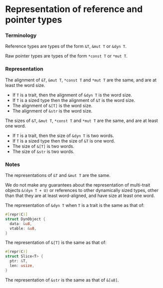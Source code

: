 # Representation of reference and pointer types

### Terminology

Reference types are types of the form `&T`, `&mut T` or `&dyn T`.

Raw pointer types are types of the form `*const T` or `*mut T`.

### Representation

The alignment of `&T`, `&mut T`, `*const T` and `*mut T` are the same,
and are at least the word size.

* If `T` is a trait, then the alignment of `&dyn T` is the word size.
* If `T` is a sized type then the alignment of `&T` is the word size.
* The alignment of `&[T]` is the word size.
* The alignment of `&str` is the word size.

The sizes of `&T`, `&mut T`, `*const T` and `*mut T` are the same,
and are at least one word.

* If `T` is a trait, then the size of `&dyn T` is two words.
* If `T` is a sized type then the size of `&T` is one word.
* The size of `&[T]` is two words.
* The size of `&str` is two words.

### Notes

The representations of `&T` and `&mut T` are the same.

We do not make any guarantees about the representation of
multi-trait objects `&(dyn T + U)` or references to other dynamically sized types,
other than that they are at least word-aligned, and have size at least one word.

The representation of `&dyn T` when `T` is a trait is the same as that of:
```rust
#[repr(C)]
struct DynObject {
  data: &u8,
  vtable: &u8,
}
```

The representation of `&[T]` is the same as that of:
```rust
#[repr(C)]
struct Slice<T> {
  ptr: &T,
  len: usize,
}
```

The representation of `&str` is the same as that of `&[u8]`.

